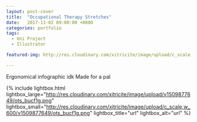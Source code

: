 ```yaml
---
layout: post-cover
title:  "Occupational Therapy Stretches"
date:   2017-11-02 09:00:00 +0800
categories: portfolio
tags:
  - Uni Project
  - Illustrator

featured-img: http://res.cloudinary.com/xitricite/image/upload/c_scale,w_600/v1509877649/ots_bucf1g.png

---
```


Ergonomical infographic idk
Made for a pal

{% include lightbox.html lightbox_large="http://res.cloudinary.com/xitricite/image/upload/v1509877649/ots_bucf1g.png" lightbox_small="http://res.cloudinary.com/xitricite/image/upload/c_scale,w_600/v1509877649/ots_bucf1g.png" lightbox_title="url" lightbox_alt="url"  %}

<!--![image](http://res.cloudinary.com/xitricite/image/upload/c_scale,w_600/v1509877649/ots_bucf1g.png)-->